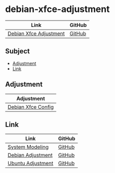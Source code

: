 

# debian-xfce-adjustment

| Link | GitHub |
| ---- | ------ |
| [Debian Xfce Adjustment](https://samwhelp.github.io/debian-xfce-adjustment/) | [GitHub](https://github.com/samwhelp/debian-xfce-adjustment) |




## Subject

* [Adjustment](#adjustment)
* [Link](#link)




## Adjustment

| Adjustment |
| -------- |
| [Debian Xfce Config](https://github.com/samwhelp/debian-xfce-adjustment/tree/main/prototype/main/xfce-config/Main) |




## Link

| Link | GitHub |
| ---- | ------ |
| [System Modeling](https://samwhelp.github.io/system-modeling/) | [GitHub](https://github.com/samwhelp/system-modeling) |
| [Debian Adjustment](https://samwhelp.github.io/debian-adjustment/) | [GitHub](https://github.com/samwhelp/debian-adjustment) |
| [Ubuntu Adjustment](https://samwhelp.github.io/ubuntu-adjustment/) | [GitHub](https://github.com/samwhelp/ubuntu-adjustment) |
